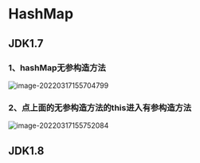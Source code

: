 # HashMap

## JDK1.7

### 1、hashMap无参构造方法

![image-20220317155704799](http://image.xianyufashion.top/Img//image-20220317155704799.png)

### 2、点上面的无参构造方法的this进入有参构造方法

![image-20220317155752084](http://image.xianyufashion.top/Img//image-20220317155752084.png)



## JDK1.8



